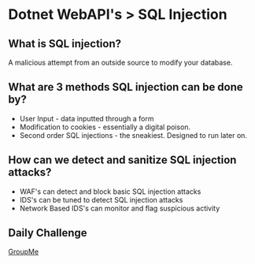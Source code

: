 # Dotnet WebAPI's > SQL Injection

## What is SQL injection?

A malicious attempt from an outside source to modify your database.

## What are 3 methods SQL injection can be done by?

- User Input - data inputted through a form
- Modification to cookies - essentially a digital poison.
- Second order SQL injections - the sneakiest. Designed to run later on.

## How can we detect and sanitize SQL injection attacks?

- WAF's can detect and block basic SQL injection attacks
- IDS's can be tuned to detect SQL injection attacks
- Network Based IDS's can monitor and flag suspicious activity

## Daily Challenge

[GroupMe](https://github.com/DerekShain/fall21-GroupMe)
